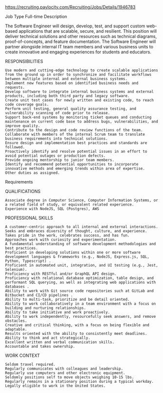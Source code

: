 https://recruiting.paylocity.com/Recruiting/Jobs/Details/1946783


Job Type
Full-time
Description


The Software Engineer will design, develop, test, and support custom web-based applications that are scalable, secure, and resilient. This position will deliver technical solutions and other resources such as technical diagrams, proof-of-concepts, and feature documentation. The Software Engineer will partner alongside internal IT team members and various business units to create innovative and engaging experiences for students and educators.


RESPONSIBILITIES

    Use modern and cutting-edge technology to create scalable applications from the ground up in order to synchronize and facilitate workflows between multiple internal and external business systems.     
    Implement new features based on identified business needs and requests.   
    Develop software to integrate internal business systems and external products, including both third party and legacy software. 
    Create unit test cases for newly written and existing code, to reach code coverage goals.    
    Perform unit testing, general quality assurance testing, and vulnerability scanning of code prior to release.
    Support back-end systems by monitoring ticket queues and conducting maintenance on current code base to address bugs, vulnerabilities, and improve quality.
    Contribute to the design and code review functions of the team.   
    Collaborate with members of the internal Scrum team to translate business requirements into technical solutions.
    Ensure design and implementation best practices and standards are followed.
    Proactively identify and resolve potential issues in an effort to avoid potential outages or production defects. 
    Provide ongoing mentorship to junior team members.
    Identify and recommend potential opportunities to incorporate innovative methods and emerging trends within area of expertise.
    Other duties as assigned.

Requirements

QUALIFICATIONS

    Associate degree in Computer Science, Computer Information Systems, or a related field of study, or equivalent related experience. 
    Experience with NodeJS, SQL (Postgres), AWS

PROFESSIONAL SKILLS

    A customer-centric approach to all internal and external interactions. 
    Seeks and embraces diversity of thought, culture, and experience.
    Takes pride in the work, celebrates success, and has fun.
    Approaches work with curiosity and experimentation.
    A fundamental understanding of software development methodologies and best practices.
    Proficient in developing solutions within one or more software development languages & frameworks (e.g., NodeJS, Express.js, SQL, Python, Typescript) .
    Proficient in automated unit, integration, and UI testing (e.g., Jest, Selenium).
    Proficiency with RESTful and/or GraphQL API design.
    Proficiency with relational database optimization, table design, and performant SQL querying, as well as integrating web applications with databases .
    Ability to work with Git source code repositories such at GitLab and Bitbucket and CI/CD pipelines .
    Ability to multi-task, prioritize and be detail oriented.
    Ability to work collaboratively in a team environment with a focus on building and nurturing relationships. 
    Ability to take initiative and work proactively.
    Ability to work independently, resourcefully seek answers, and remove obstacles.
    Creative and critical thinking, with a focus on being flexible and adaptable.
    Results oriented with the ability to consistently meet deadlines.
    Ability to think and act strategically.
    Excellent written and verbal communication skills.
    Accountable and takes ownership.

WORK CONTEXT

    Seldom travel required.
    Regularly communicates with colleagues and leadership.
    Regularly use computers and other electronic equipment.
    Seldomly positions self to move objects weighing 10-15 lbs.
    Regularly remains in a stationary position during a typical workday. 
    Legally eligible to work in the United States.
